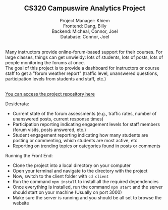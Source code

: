 ## <div align="center">**CS320 Campuswire Analytics Project**</div>

<div align="center">
Project Manager: Khiem</br>
Frontend: Dang, Billy</br>
Backend: Micheal, Connor, Joel</br>
Database: Connor, Joel<br></br></div>

Many instructors provide online-forum-based support for their courses. For large classes, things can get unwieldy: lots of students, lots of posts, lots of people monitoring the forums at once.<br>
The goal of this project is to provide a dashboard for instructors or course staff to get a "forum weather report" (traffic level, unanswered questions, participation levels from students and staff, etc.)<br></br>

[You can access the project repository here](https://github.com/ntdkhiem/CS320-Campuswire-Analytics)

Desiderata:
- Current state of the forum assessments (e.g., traffic rates, number of unanswered posts, current response times)
- Participation reporting indicating engagement levels for staff members (forum visits, posts answered, etc.)
- Student engagement reporting indicating how many students are posting or commenting, which students are most active, etc.
- Reporting on trending topics or categories found in posts or comments


Running the Front End:
- Clone the project into a local directory on your computer
- Open your terminal and navigate to the directory with the project
- Now, switch to the client folder with `cd client`
- Run the command `npm install` to install all the required dependencies
- Once everything is installed, run the command `npm start` and the server should start on your machine (Usually on port 3000)
- Make sure the server is running and you should be all set to browse the website
